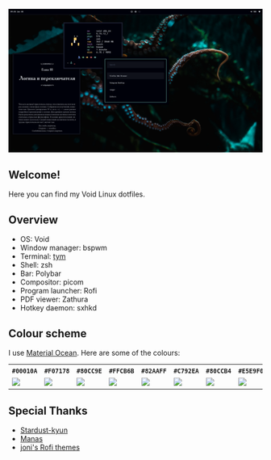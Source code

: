![](/.github/screenshot.png)

## Welcome!
Here you can find my Void Linux dotfiles.

## Overview
- OS: Void
- Window manager: bspwm
- Terminal: [tym](https://github.com/endaaman/tym)
- Shell: zsh
- Bar: Polybar
- Compositor: picom
- Program launcher: Rofi
- PDF viewer: Zathura
- Hotkey daemon: sxhkd

## Colour scheme
I use [Material Ocean](https://material-theme.site). Here are some of the colours:

<table>
    <tr>
        <th><code>#00010A</code></th>
        <th><code>#F07178</code></th>
        <th><code>#80CC9E</code></th>
        <th><code>#FFCB6B</code></th>
        <th><code>#82AAFF</code></th>
        <th><code>#C792EA</code></th>
        <th><code>#80CCB4</code></th>
        <th><code>#E5E9F0</code></th>
    </tr>
    <tr>
        <td><img src="https://via.placeholder.com/70/00010a/black?text=+"</td>
        <td><img src="https://via.placeholder.com/70/f07178/red?text=+"></td>
        <td><img src="https://via.placeholder.com/70/80cc9e/green?text=+"></td>
        <td><img src="https://via.placeholder.com/70/ffcb6b/yellow?text=+"></td>
        <td><img src="https://via.placeholder.com/70/82aaff/blue?text=+"></td>
        <td><img src="https://via.placeholder.com/70/c792ea/magenta?text=+"></td>
        <td><img src="https://via.placeholder.com/70/80cbc4/cyan?text=+"></td>
        <td><img src="https://via.placeholder.com/70/e5e9f0/white?text=+"></td>
    </tr>
</table>

## Special Thanks
- [Stardust-kyun](https://github.com/stardust-kyun/dotfiles)
- [Manas](https://github.com/manas140/dotfiles)
- [joni's Rofi themes](https://github.com/joni84/rofi)
